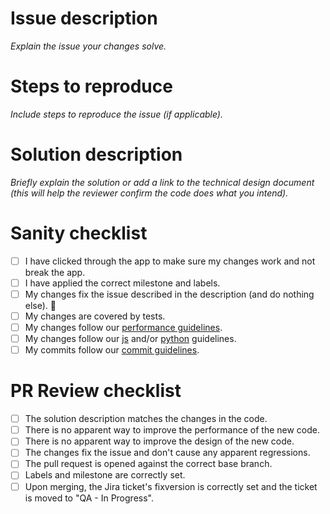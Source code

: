 # Issue description

*Explain the issue your changes solve.*

# Steps to reproduce

*Include steps to reproduce the issue (if applicable).*

# Solution description

*Briefly explain the solution or add a link to the technical design document (this will help the reviewer confirm the code does what you intend).*

# Sanity checklist

- [ ] I have clicked through the app to make sure my changes work and not break the app.
- [ ] I have applied the correct milestone and labels.
- [ ] My changes fix the issue described in the description (and do nothing else). 🤞
- [ ] My changes are covered by tests.
- [ ] My changes follow our [performance guidelines](https://github.com/google/ggrc-core/blob/dev/docs/source/guidelines/performance.rst).
- [ ] My changes follow our [js](https://github.com/google/ggrc-core/blob/dev/docs/source/guidelines/javascript.rst) and/or [python](https://github.com/google/ggrc-core/blob/dev/docs/source/guidelines/python.rst) guidelines.
- [ ] My commits follow our [commit guidelines](https://github.com/google/ggrc-core/blob/dev/docs/source/guidelines/git/how_to_write_a_commit_message.rst).

<!-- If your PR includes a migration include the additional checklist items
# Migration checklist
- [ ] db_reset runs without errors or warnings.
- [ ] db_reset ggrc-qa.sql runs without errors or warnings.
-->

# PR Review checklist

- [ ] The solution description matches the changes in the code.
- [ ] There is no apparent way to improve the performance of the new code.
- [ ] There is no apparent way to improve the design of the new code.
- [ ] The changes fix the issue and don't cause any apparent regressions.
- [ ] The pull request is opened against the correct base branch.
- [ ] Labels and milestone are correctly set.
- [ ] Upon merging, the Jira ticket's fixversion is correctly set and the ticket is moved to "QA - In Progress".

<!-- If your code is not finished yet can include a TODO check list
# TODO

- [ ] First item on the TODO
-->
